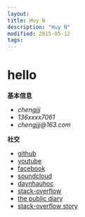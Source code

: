 ```yaml
---
layout:
title: Huy N
description: "Huy N"
modified: 2015-05-12
tags: 
---
```


# hello


<p><b>基本信息</b></p>
 <ul>
   <li><i>chengjjj</i></li>
   <li><i>136xxxx7061</i></li>
   <li><i>chengjjj@163.com</i></li>
 </ul>
<p><b>社交</b></p>
 <ul>
  
<li><a href="https://github.com/chengjjj" target="_blank">github</a></li>
<li><a href="#" target="_blank">youtube</a></li>
<li><a href="#" target="_blank">facebook</a></li>
<li><a href="#" target="_blank">soundcloud</a></li>
<li><a href="#" target="_blank">daynhauhoc</a></li>
<li><a href="#" target="_blank">stack-overflow</a></li>
<li><a href="#" target="_blank">the public diary</a></li>
<li><a href="#" target="_blank">stack-overflow story</a></li>
 </ul>
<!-- <a href="http://stackoverflow.com/users/5512611/huy-n" target="_blank">
<img src="http://stackoverflow.com/users/flair/5512611.png" width="208" height="58" alt="profile for Huy N at Stack Overflow, Q&amp;A for professional and enthusiast programmers"> -->
</a>
